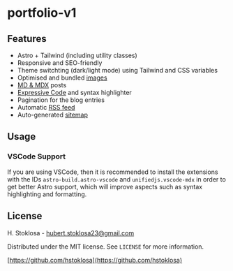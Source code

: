 # portfolio-v1

## Features

- Astro + Tailwind (including utility classes)
- Responsive and SEO-friendly
- Theme switchting (dark/light mode) using Tailwind and CSS variables
- Optimised and bundled [images](https://docs.astro.build/en/guides/images/)
- [MD & MDX](https://docs.astro.build/en/guides/markdown-content/#mdx-only-features) posts
- [Expressive Code](https://expressive-code.com/) and syntax highlighter
- Pagination for the blog entries
- Automatic [RSS feed](https://docs.astro.build/en/recipes/rss/)
- Auto-generated [sitemap](https://docs.astro.build/en/guides/integrations-guide/sitemap/)

## Usage

### VSCode Support

If you are using VSCode, then it is recommended to install the extensions with the IDs `astro-build.astro-vscode` and `unifiedjs.vscode-mdx` in order to get better Astro support, which will improve aspects such as syntax highlighting and formatting.

## License

H. Stoklosa - hubert.stoklosa23@gmail.com

Distributed under the MIT license. See `LICENSE` for more information.

[https://github.com/hstoklosa](https://github.com/hstoklosa)
